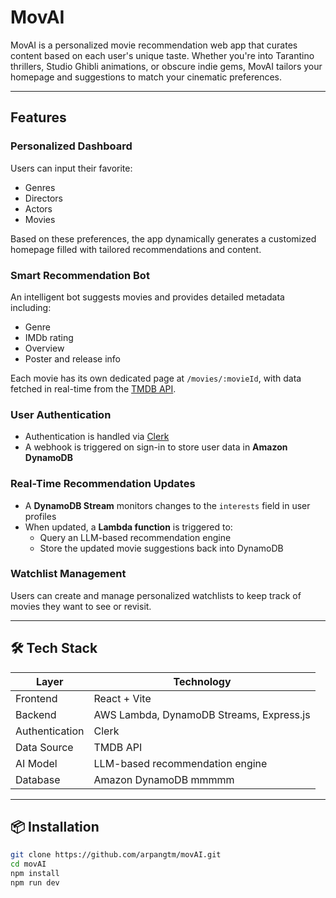 # MovAI

MovAI is a personalized movie recommendation web app that curates content based on each user's unique taste. Whether you're into Tarantino thrillers, Studio Ghibli animations, or obscure indie gems, MovAI tailors your homepage and suggestions to match your cinematic preferences.

---

## Features

### Personalized Dashboard
Users can input their favorite:
- Genres
- Directors
- Actors
- Movies

Based on these preferences, the app dynamically generates a customized homepage filled with tailored recommendations and content.

### Smart Recommendation Bot
An intelligent bot suggests movies and provides detailed metadata including:
- Genre
- IMDb rating
- Overview
- Poster and release info

Each movie has its own dedicated page at `/movies/:movieId`, with data fetched in real-time from the [TMDB API](https://www.themoviedb.org/documentation/api).

### User Authentication
- Authentication is handled via [Clerk](https://clerk.dev/)
- A webhook is triggered on sign-in to store user data in **Amazon DynamoDB**

### Real-Time Recommendation Updates
- A **DynamoDB Stream** monitors changes to the `interests` field in user profiles
- When updated, a **Lambda function** is triggered to:
  - Query an LLM-based recommendation engine
  - Store the updated movie suggestions back into DynamoDB

### Watchlist Management
Users can create and manage personalized watchlists to keep track of movies they want to see or revisit.

---

## 🛠️ Tech Stack

| Layer              | Technology                     
|--------------------|------------------------------------------|
| Frontend           | React + Vite                             |
| Backend            | AWS Lambda, DynamoDB Streams, Express.js |
| Authentication     | Clerk                                    |
| Data Source        | TMDB API                                 |
| AI Model           | LLM-based recommendation engine          |
| Database           | Amazon DynamoDB                    mmmmm |

---

## 📦 Installation

```bash
git clone https://github.com/arpangtm/movAI.git
cd movAI 
npm install
npm run dev
